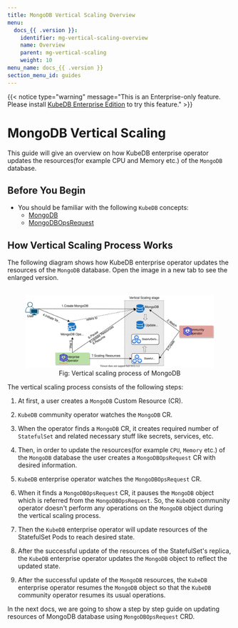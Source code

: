 ```yaml
---
title: MongoDB Vertical Scaling Overview
menu:
  docs_{{ .version }}:
    identifier: mg-vertical-scaling-overview
    name: Overview
    parent: mg-vertical-scaling
    weight: 10
menu_name: docs_{{ .version }}
section_menu_id: guides
---
```


{{< notice type="warning" message="This is an Enterprise-only feature. Please install [KubeDB Enterprise Edition](/docs/setup/install/enterprise.md) to try this feature." >}}

# MongoDB Vertical Scaling

This guide will give an overview on how KubeDB enterprise operator updates the resources(for example CPU and Memory etc.) of the `MongoDB` database.

## Before You Begin

- You should be familiar with the following `KubeDB` concepts:
  - [MongoDB](/docs/concepts/databases/mongodb.md)
  - [MongoDBOpsRequest](/docs/concepts/day-2-operations/mongodbopsrequest.md)

## How Vertical Scaling Process Works

The following diagram shows how KubeDB enterprise operator updates the resources of the `MongoDB` database. Open the image in a new tab to see the enlarged version.

<figure align="center">
  <img alt="Vertical scaling process of MongoDB" src="/docs/images/day-2-operation/mongodb/mg-vertical-scaling.svg">
<figcaption align="center">Fig: Vertical scaling process of MongoDB</figcaption>
</figure>

The vertical scaling process consists of the following steps:

1. At first, a user creates a `MongoDB` Custom Resource (CR).

2. `KubeDB` community operator watches the `MongoDB` CR.

3. When the operator finds a `MongoDB` CR, it creates required number of `StatefulSet` and related necessary stuff like secrets, services, etc.

4. Then, in order to update the resources(for example `CPU`, `Memory` etc.) of the `MongoDB` database the user creates a `MongoDBOpsRequest` CR with desired information.

5. `KubeDB` enterprise operator watches the `MongoDBOpsRequest` CR.

6. When it finds a `MongoDBOpsRequest` CR, it pauses the `MongoDB` object which is referred from the `MongoDBOpsRequest`. So, the `KubeDB` community operator doesn't perform any operations on the `MongoDB` object during the vertical scaling process.  

7. Then the `KubeDB` enterprise operator will update resources of the StatefulSet Pods to reach desired state.

8. After the successful update of the resources of the StatefulSet's replica, the `KubeDB` enterprise operator updates the `MongoDB` object to reflect the updated state.

9. After the successful update  of the `MongoDB` resources, the `KubeDB` enterprise operator resumes the `MongoDB` object so that the `KubeDB` community operator resumes its usual operations.

In the next docs, we are going to show a step by step guide on updating resources of MongoDB database using `MongoDBOpsRequest` CRD.